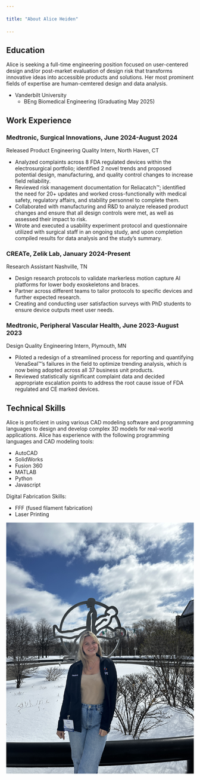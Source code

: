```yaml
---

title: "About Alice Heiden"

---
```


## Education

Alice is seeking a full-time engineering position focused on user-centered design and/or post-market evaluation of design risk that transforms innovative ideas into accessible products and solutions. Her most prominent fields of expertise are human-cemtered design and data analysis. 

* Vanderbilt University
  * BEng Biomedical Engineering (Graduating May 2025)
 
## Work Experience

### Medtronic, Surgical Innovations, June 2024-August 2024
Released Product Engineering Quality Intern, North Haven, CT
* Analyzed complaints across 8 FDA regulated devices within the electrosurgical portfolio; identified 2 novel trends and proposed potential design, manufacturing, and quality control changes to increase field reliability.
* Reviewed risk management documentation for Reliacatch™; identified the need for 20+ updates and worked cross-functionally with medical safety, regulatory affairs, and stability personnel to complete them.
* Collaborated with manufacturing and R&D to analyze released product changes and ensure that all design controls were met, as well as assessed their impact to risk.
* Wrote and executed a usability experiment protocol and questionnaire utilized with surgical staff in an ongoing study, and upon completion compiled results for data analysis and the study’s summary.
### CREATe, Zelik Lab, January 2024-Present
Research Assistant 	Nashville, TN
* Design research protocols to validate markerless motion capture AI platforms for lower body exoskeletons and braces.
* Partner across different teams to tailor protocols to specific devices and further expected research.
* Creating and conducting user satisfaction surveys with PhD students to ensure device outputs meet user needs. 
### Medtronic, Peripheral Vascular Health, June 2023-August 2023
Design Quality Engineering Intern,	Plymouth, MN
* Piloted a redesign of a streamlined process for reporting and quantifying VenaSeal™’s failures in the field to optimize trending analysis, which is now being adopted across all 37 business unit products. 
* Reviewed statistically significant complaint data and decided appropriate escalation points to address the root cause issue of FDA regulated and CE marked devices.


## Technical Skills

Alice is proficient in using various CAD modeling software and programming languages to design and develop complex 3D models for real-world applications. Alice has experience with the following programming languages and CAD modeling tools:

* AutoCAD
* SolidWorks
* Fusion 360
* MATLAB
* Python
* Javascript

Digital Fabrication Skills:

* FFF (fused filament fabrication)
* Laser Printing


![Alice Heiden](/assets/img/IMG_4310.JPG)

